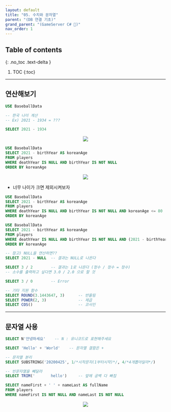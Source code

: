 ```yaml
---
layout: default
title: "05. 수치와 문자열"
parent: "(DB 연결 기초)"
grand_parent: "(GameServer C# 🎯)"
nav_order: 1
---
```


## Table of contents
{: .no_toc .text-delta }

1. TOC
{:toc}

---

## 연산해보기

```sql
USE BaseballData

-- 한국 나이 계산
-- Ex) 2021 - 1934 = ???

SELECT 2021 - 1934
```

<p align="center">
  <img src="https://taehyungs-programming-blog.github.io/blog/assets/images/database/basic-5-1.png"/>
</p>

```sql
USE BaseballData
SELECT 2021 - birthYear AS koreanAge
FROM players
WHERE deathYear IS NULL AND birthYear IS NOT NULL
ORDER BY koreanAge
```

<p align="center">
  <img src="https://taehyungs-programming-blog.github.io/blog/assets/images/database/basic-5-2.png"/>
</p>

* 너무 나이가 크면 제외시켜보자

```sql
USE BaseballData
SELECT 2021 - birthYear AS koreanAge
FROM players
WHERE deathYear IS NULL AND birthYear IS NOT NULL AND koreanAge <= 80   -- Error : koreanAge를 못찾음
ORDER BY koreanAge
```

```sql
USE BaseballData
SELECT 2021 - birthYear AS koreanAge
FROM players
WHERE deathYear IS NULL AND birthYear IS NOT NULL AND (2021 - birthYear) <= 80
ORDER BY koreanAge
```

```sql
-- 참고) NULL을 연산하면??
SELECT 2021 - NULL  -- 결과는 NULL로 나온다

SELECT 3 / 2        -- 결과는 1로 나온다 (정수 / 정수 = 정수)
-- 소수를 출력하고 싶다면 3.0 / 2.0 으로 할 것

SELECT 3 / 0        -- Error
```

```sql
-- 기타 지원 함수
SELECT ROUND(3.1443647, 3)      -- 반올림
SELECT POWER(2, 3)              -- 제곱
SELECT COS()                    -- 코사인
```

---

## 문자열 사용

```sql
SELECT N'안녕하세요'    -- N : 유니코드로 표현해주세요
```

```sql
SELECT 'Hello' + 'World'    -- 문자열 결함은 +

-- 문자열 분리
SELECT SUBSTRING('20200425', 1/*시작문자(1부터시작)*/, 4/*4개뽑아달라*/)

-- 빈문자열을 빼달라
SELECT TRIM('       hello')     -- 앞에 공백 다 빠짐
```

```sql
SELECT nameFirst + ' ' + nameLast AS fullName
FROM players
WHERE nameFirst IS NOT NULL AND nameLast IS NOT NULL
```

<p align="center">
  <img src="https://taehyungs-programming-blog.github.io/blog/assets/images/database/basic-5-3.png"/>
</p>
